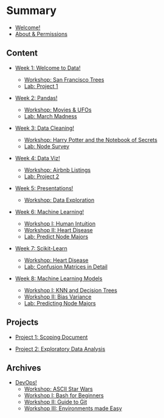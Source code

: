 # Summary

* [Welcome!](README.md)
* [About & Permissions](tools/about/ABOUT.md)

## Content
* [Week 1: Welcome to Data!](week-1/README.md)    
    * [Workshop: San Francisco Trees](week-1/workshop/README.md)     
    * [Lab: Project 1](week-1/.md)

* [Week 2: Pandas!](week-2/README.md)    
    * [Workshop: Movies & UFOs](week-2/workshop/README.md)     
    * [Lab: March Madness](week-2/lab/README.md)  

* [Week 3: Data Cleaning!](week-3/README.md)    
    * [Workshop: Harry Potter and the Notebook of Secrets](week-3/workshop/README.md)     
    * [Lab: Node Survey](week-3/lab/rojects/project-2/README.mdz.md)  

* [Week 4: Data Viz!](week-4/README.md)    
    * [Workshop: Airbnb Listings](week-4/workshop/README.md)     
    * [Lab: Project 2](projects/project-2/README.md)

* [Week 5: Presentations!](week-5/README.md)    
    * [Workshop: Data Exploration](week-5/README.md)

* [Week 6: Machine Learning!](week-6/README.md)    
    * [Workshop I: Human Intuition](week-6/workshop/intro-ml.md)    
    * [Workshop II: Heart Disease](week-6/workshop/README.md)     
    * [Lab: Predict Node Majors](week-6/lab/README.md)  

* [Week 7: Scikit-Learn ](week-7/README.md)    
    * [Workshop: Heart Disease](week-7/workshop/README.md)    
    * [Lab: Confusion Matrices in Detail](week-7/lab/README.md)  

* [Week 8: Machine Learning Models](week-8/README.md)    
    * [Workshop I: KNN and Decision Trees](week-8/workshop/README.md)    
    * [Workshop II: Bias Variance](week-8/workshop/bias-var.md)    
    * [Lab: Predicting Node Majors](week-8/lab/README.md)    

<!---
* [Week 9: NLP & Scraping!](week-9/README.md)    
    * [Workshop I: Web Scraping](week-9/workshop/README.md)    
    * [Workshop II: Sentiment Analysis](week-9/workshop/README.md)     

* [Week 10: Show & Tell!](week-10/README.md)    

-->

## Projects
* [Project 1: Scoping Document](projects/project-1/scoping.md)  

* [Project 2: Exploratory Data Analysis](projects/project-2/README.md)    

<!--


* [Project 3: Impact ML](projects/project-3/README.md)   

-->

## Archives

* [DevOps!](archives/devops/README.md)    
    * [Workshop: ASCII Star Wars](archives/devops/workshop/README.md)     
    * [Workshop I: Bash for Beginners](archives/devops/workshop/bash.md)    
    * [Workshop II: Guide to Git](archives/devops/workshop/git.md)    
    * [Workshop III: Environments made Easy](archives/devops/workshop/venv.md)    
